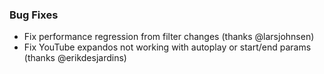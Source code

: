 
### Bug Fixes

- Fix performance regression from filter changes (thanks @larsjohnsen)
- Fix YouTube expandos not working with autoplay or start/end params (thanks @erikdesjardins)
